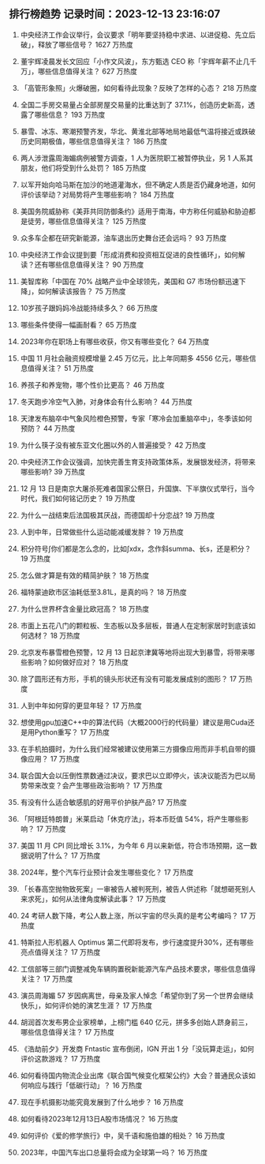 
## 排行榜趋势 记录时间：2023-12-13 23:16:07
  
  1. 中央经济工作会议举行，会议要求「明年要坚持稳中求进、以进促稳、先立后破」，释放了哪些信号？ 1627 万热度
    
  2. 董宇辉凌晨发长文回应「小作文风波」，东方甄选 CEO 称「宇辉年薪不止几千万」，哪些信息值得关注？ 627 万热度
    
  3. 「高管形象照」火爆破圈，如何看待此现象？反映了怎样的心态？ 218 万热度
    
  4. 全国二手房交易量占全部房屋交易量的比重达到了 37.1%，创造历史新高，透露了哪些信息？ 193 万热度
    
  5. 暴雪、冰冻、寒潮预警齐发，华北、黄淮北部等地局地最低气温将接近或跌破历史同期极值，哪些信息值得关注？ 186 万热度
    
  6. 两人涉泄露周海媚病例被警方调查，1 人为医院职工被暂停执业，另 1 人系其朋友，他们将受到什么处罚？ 185 万热度
    
  7. 以军开始向哈马斯在加沙的地道灌海水，但不确定人质是否仍藏身地道，如何评价该举动？对局势将产生哪些影响？ 184 万热度
    
  8. 美国务院威胁称《美菲共同防御条约》适用于南海，中方称任何威胁和胁迫都是徒劳，哪些信息值得关注？ 125 万热度
    
  9. 众多车企都在研究新能源，油车退出历史舞台还会远吗？ 93 万热度
    
  10. 中央经济工作会议提到要「形成消费和投资相互促进的良性循环」，如何解读？还有哪些信息值得关注？ 90 万热度
    
  11. 美智库称「中国在 70% 战略产业中全球领先，美国和 G7 市场份额迅速下降」，如何解读该报告？ 75 万热度
    
  12. 10岁孩子跟妈妈冷战能持续多久？ 66 万热度
    
  13. 哪些条件使得一幅画耐看？ 65 万热度
    
  14. 2023年你在职场上有哪些收获，你又有哪些变化？ 64 万热度
    
  15. 中国 11 月社会融资规模增量 2.45 万亿元，比上年同期多 4556 亿元，哪些信息值得关注？ 51 万热度
    
  16. 养孩子和养宠物，哪个性价比更高？ 46 万热度
    
  17. 冬天跑步冷空气入肺，对身体会有什么影响？ 44 万热度
    
  18. 天津发布脑卒中气象风险橙色预警，专家「寒冷会加重脑卒中」，冬季该如何预防？ 44 万热度
    
  19. 为什么筷子没有被东亚文化圈以外的人普遍接受？ 42 万热度
    
  20. 中央经济工作会议强调，加快完善生育支持政策体系，发展银发经济，将带来哪些影响? 39 万热度
    
  21. 12 月 13 日是南京大屠杀死难者国家公祭日，升国旗、下半旗仪式举行，当今时代，我们如何铭记历史？ 19 万热度
    
  22. 为什么一战结束后法国极其厌战，而德国却十分恋战? 19 万热度
    
  23. 人到中年，日常做些什么运动能减缓发胖？ 19 万热度
    
  24. 积分符号∫你们都是怎么念的，比如∫xdx，念作斜summa、长s，还是积分？ 19 万热度
    
  25. 怎么做才算是有效的精简护肤？ 18 万热度
    
  26. 福特蒙迪欧市区油耗低至3.81L，是真的吗？ 18 万热度
    
  27. 为什么世界杯含金量比欧冠高？ 18 万热度
    
  28. 市面上五花八门的颗粒板、生态板以及多层板，普通人在定制家居时到底该如何选材？ 18 万热度
    
  29. 北京发布暴雪橙色预警，12 月 13 日起京津冀等地将出现大到暴雪，将带来哪些影响？如何做好应对？ 18 万热度
    
  30. 除了圆形还有方形，手机的镜头形状还有没有可能发展成别的图形？ 17 万热度
    
  31. 人到中年如何穿的更显年轻？ 17 万热度
    
  32. 想使用gpu加速C++中的算法代码（大概2000行的代码量）建议是用Cuda还是用Python重写？ 17 万热度
    
  33. 在手机拍摄时，为什么我们经常被建议使用第三方摄像应用而非手机自带的摄像应用？ 17 万热度
    
  34. 联合国大会以压倒性票数通过决议，要求巴以立即停火，该决议能否为巴以局势带来改变？会产生哪些政治影响？ 17 万热度
    
  35. 有没有什么适合敏感肌的好用平价护肤产品? 17 万热度
    
  36. 「阿根廷特朗普」米莱启动「休克疗法」，将本币贬值 54%，将产生哪些影响？ 17 万热度
    
  37. 美国 11 月 CPI 同比增长 3.1%，为今年 6 月以来新低，符合市场预期，这一数据说明了什么？ 17 万热度
    
  38. 2024年，整个汽车行业预计会发生哪些变化？ 17 万热度
    
  39. 「长春高空抛物致死案」一审被告人被判死刑，被告人供述称「就想砸死别人来求死」，如何从法律角度解读此事？ 17 万热度
    
  40. 24 考研人数下降，考公人数上涨，所以宇宙的尽头真的是考公考编吗？ 17 万热度
    
  41. 特斯拉人形机器人 Optimus 第二代即将发布，步行速度提升30%，还有哪些亮点值得关注？ 17 万热度
    
  42. 工信部等三部门调整减免车辆购置税新能源汽车产品技术要求，哪些信息值得关注？ 17 万热度
    
  43. 演员周海媚 57 岁因病离世，母亲及家人悼念「希望你到了另一个世界会继续快乐」，如何评价她的演艺生涯？ 17 万热度
    
  44. 胡润首次发布男企业家榜单，上榜门槛 640 亿元，拼多多创始人跻身前三，哪些信息值得关注？ 17 万热度
    
  45. 《浩劫前夕》开发商 Fntastic 宣布倒闭，IGN 开出 1 分「没玩算走运」，如何评价这款游戏？ 17 万热度
    
  46. 如何看待国内物流企业出席《联合国气候变化框架公约》大会？普通民众该如何响应与践行「低碳行动」？ 16 万热度
    
  47. 现在手机摄影功能究竟发展到了什么地步？ 16 万热度
    
  48. 如何看待2023年12月13日A股市场情况？ 16 万热度
    
  49. 如何评价《爱的修学旅行》中，吴千语和施伯雄的相处？ 16 万热度
    
  50. 2023年，中国汽车出口总量将会成为全球第一吗？ 16 万热度
    
